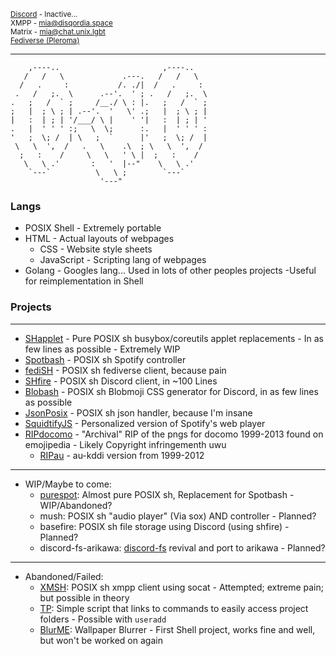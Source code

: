 <!-- 
<img align="left" alt="Metrics"> 
# https://raw.githubusercontent.com/ThatGeekyWeeb/ThatGeekyWeeb/master/github-metrics.svg
-->

<sup>[Discord](https://dsc.bio/mianya) - Inactive...  
XMPP - mia@disqordia.space  
Matrix - mia@chat.unix.lgbt  
[Fediverse (Pleroma)](https://disqcordia.space/Mia)<sup>

---
```text
    ,----..                       ,----..    
   /   /   \             .---.   /   /   \   
  /   .     :           /. ./|  /   .     :  
 .   /   ;.  \      .--'.  ' ; .   /   ;.  \ 
.   ;   /  ` ;     /__./ \ : |.   ;   /  ` ; 
;   |  ; \ ; | .--'.  '   \' .;   |  ; \ ; | 
|   :  | ; | '/___/ \ |    ' '|   :  | ; | ' 
.   |  ' ' ' :;   \  \;      :.   |  ' ' ' : 
'   ;  \; /  | \   ;  `      |'   ;  \; /  | 
 \   \  ',  /   .   \    .\  ; \   \  ',  /  
  ;   :    /     \   \   ' \ |  ;   :    /   
   \   \ .'       :   '  |--"    \   \ .'    
    `---`          \   \ ;        `---`      
                    '---"                    
```

### Langs  
  - POSIX Shell - Extremely portable 
  - HTML - Actual layouts of webpages
    - CSS - Website style sheets
    - JavaScript - Scripting lang of webpages
  - Golang - Googles lang... Used in lots of other peoples projects -Useful for reimplementation in Shell
### Projects
---
- [SHapplet](https://github.com/thatgeekyweeb/shapplet) - Pure POSIX sh busybox/coreutils applet replacements - In as few lines as possible - Extremely WIP
- [Spotbash](https://github.com/thatgeekyweeb/spotbash) - POSIX sh Spotify controller
- [fediSH](https://github.com/thatgeekyweeb/fedish) - POSIX sh fediverse client, because pain
- [SHfire](https://github.com/thatgeekyweeb/shfire) - POSIX sh Discord client, in ~100 Lines
- [Blobash](https://github.com/thatgeekyweeb/blobash) - POSIX sh Blobmoji CSS generator for Discord, in as few lines as possible
- [JsonPosix](https://github.com/thatgeekyweeb/jp) - POSIX sh json handler, because I'm insane
- [SquidtifyJS](https://github.com/ThatGeekyWeeb/SquidtifyJS) - Personalized version of Spotify's web player
- [RIPdocomo](https://github.com/ThatGeekyWeeb/RIPdocomo) - "Archival" RIP of the pngs for docomo 1999-2013 found on emojipedia - Likely Copyright infringementh uwu
  - [RIPau](https://github.com/ThatGeekyWeeb/RIPau) - au-kddi version from 1999-2012
---
  - WIP/Maybe to come:
    - [purespot](https://github.com/thatgeekyweeb/purespot): Almost pure POSIX sh, Replacement for Spotbash - WIP/Abandoned?
    - mush: POSIX sh "audio player" (Via sox) AND controller - Planned?
    - basefire: POSIX sh file storage using Discord (using shfire) - Planned?
    - discord-fs-arikawa: [discord-fs](https://github.com/jonas747/discord-fs) revival and port to arikawa - Planned?
---
  - Abandoned/Failed:
    - [XMSH](https://github.com/thatgeekyweeb/xmsh): POSIX sh xmpp client using socat - Attempted; extreme pain; but possible in theory
    - [TP](https://github.com/thatgeekyweeb/tilde-project): Simple script that links to commands to easily access project folders - Possible with `useradd`
    - [BlurME](https://github.com/ThatGeekyWeeb/BlurME/): Wallpaper Blurrer - First Shell project, works fine and well, but won't be worked on again
